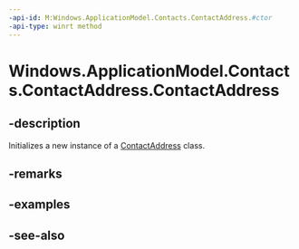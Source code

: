 ```yaml
---
-api-id: M:Windows.ApplicationModel.Contacts.ContactAddress.#ctor
-api-type: winrt method
---
```


<!-- Method syntax
public ContactAddress()
-->

# Windows.ApplicationModel.Contacts.ContactAddress.ContactAddress

## -description
Initializes a new instance of a [ContactAddress](contactaddress.md) class.

## -remarks

## -examples

## -see-also
